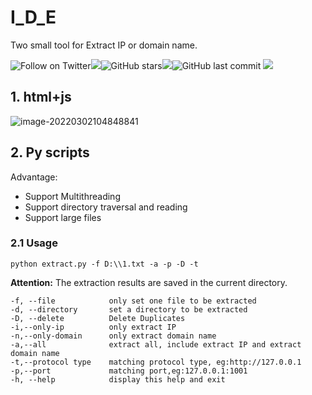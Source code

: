 # I_D_E

Two small tool for Extract IP or domain name.

![Follow on Twitter](https://img.shields.io/twitter/follow/Rainmaker_007?label=Follow%20&style=social)![](https://img.shields.io/github/forks/SevenC-base/IP_domain_name_extraction_tool)![GitHub stars](https://img.shields.io/github/stars/SevenC-base/IP_domain_name_extraction_tool)![](https://img.shields.io/github/followers/SevenC-base)![GitHub last commit](https://img.shields.io/github/last-commit/SevenC-base/IP_domain_name_extraction_tool) ![](https://img.shields.io/github/v/release/SevenC-base/IP_domain_name_extraction_tool?display_name=tag)


## 1. html+js

![image-20220302104848841](https://gitee.com/JIFENGJIANHAO1/images/raw/master/image-20220302104848841.png)

## 2. Py scripts

Advantage:

- Support Multithreading
- Support directory traversal and reading
- Support large files



### 2.1 Usage

```shell
python extract.py -f D:\\1.txt -a -p -D -t
```

**Attention:** The extraction results are saved in the current directory.

```shell
-f, --file            only set one file to be extracted
-d, --directory       set a directory to be extracted
-D, --delete          Delete Duplicates 
-i,--only-ip          only extract IP
-n,--only-domain      only extract domain name
-a,--all              extract all, include extract IP and extract domain name
-t,--protocol type    matching protocol type, eg:http://127.0.0.1 
-p,--port             matching port,eg:127.0.0.1:1001
-h, --help            display this help and exit
```
